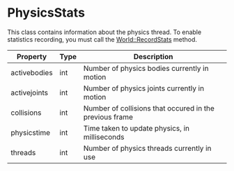 # PhysicsStats #
This class contains information about the physics thread. To enable statistics recording, you must call the [World::RecordStats](World_RecordStats.md) method.

| Property | Type | Description |
| ----- | ----- | ----- |
| activebodies | int | Number of physics bodies currently in motion |
| activejoints | int | Number of physics joints currently in motion |
| collisions | int | Number of collisions that occured in the previous frame |
| physicstime | int | Time taken to update physics, in milliseconds |
| threads | int | Number of physics threads currently in use |
